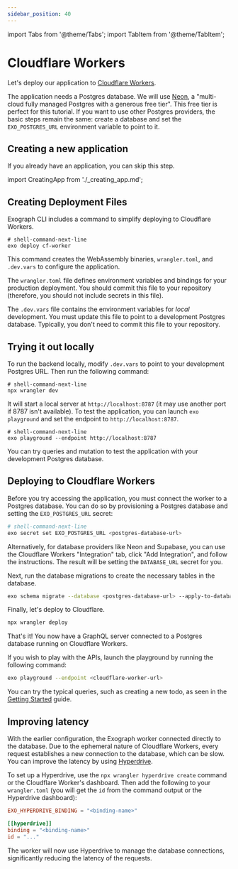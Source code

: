 ```yaml
---
sidebar_position: 40
---
```


import Tabs from '@theme/Tabs';
import TabItem from '@theme/TabItem';

# Cloudflare Workers

Let's deploy our application to [Cloudflare Workers](https://developers.cloudflare.com/workers/).

The application needs a Postgres database. We will use [Neon](https://neon.tech/), a "multi-cloud fully managed Postgres with a generous free tier". This free tier is perfect for this tutorial. If you want to use other Postgres providers, the basic steps remain the same: create a database and set the `EXO_POSTGRES_URL` environment variable to point to it.

## Creating a new application

If you already have an application, you can skip this step.

import CreatingApp from './\_creating_app.md';

<CreatingApp/>

## Creating Deployment Files

Exograph CLI includes a command to simplify deploying to Cloudflare Workers.

```shell-session
# shell-command-next-line
exo deploy cf-worker
```

This command creates the WebAssembly binaries, `wrangler.toml`, and `.dev.vars` to configure the application.

The `wrangler.toml` file defines environment variables and bindings for your production deployment. You should commit this file to your repository (therefore, you should not include secrets in this file).

The `.dev.vars` file contains the environment variables for _local_ development. You must update this file to point to a development Postgres database. Typically, you don't need to commit this file to your repository.

## Trying it out locally

To run the backend locally, modify `.dev.vars` to point to your development Postgres URL. Then run the following command:

```shell-session
# shell-command-next-line
npx wrangler dev
```

It will start a local server at `http://localhost:8787` (it may use another port if 8787 isn't available). To test the application, you can launch `exo playground` and set the endpoint to `http://localhost:8787`.

```shell-session
# shell-command-next-line
exo playground --endpoint http://localhost:8787
```

You can try queries and mutation to test the application with your development Postgres database.

## Deploying to Cloudflare Workers

Before you try accessing the application, you must connect the worker to a Postgres database. You can do so by provisioning a Postgres database and setting the `EXO_POSTGRES_URL` secret:

```sh
# shell-command-next-line
exo secret set EXO_POSTGRES_URL <postgres-database-url>
```

Alternatively, for database providers like Neon and Supabase, you can use the Cloudflare Workers "Integration" tab, click "Add Integration", and follow the instructions. The result will be setting the `DATABASE_URL` secret for you.

Next, run the database migrations to create the necessary tables in the database.

```sh
exo schema migrate --database <postgres-database-url> --apply-to-database
```

Finally, let's deploy to Cloudflare.

```sh
npx wrangler deploy
```

That's it! You now have a GraphQL server connected to a Postgres database running on Cloudflare Workers.

If you wish to play with the APIs, launch the playground by running the following command:

```sh
exo playground --endpoint <cloudflare-worker-url>
```

You can try the typical queries, such as creating a new todo, as seen in the [Getting Started](../getting-started#using-the-graphiql-interface) guide.

## Improving latency

With the earlier configuration, the Exograph worker connected directly to the database. Due to the ephemeral nature of Cloudflare Workers, every request establishes a new connection to the database, which can be slow. You can improve the latency by using [Hyperdrive](https://developers.cloudflare.com/hyperdrive/).

To set up a Hyperdrive, use the `npx wrangler hyperdrive create` command or the Cloudflare Worker's dashboard. Then add the following to your `wrangler.toml` (you will get the `id` from the command output or the Hyperdrive dashboard):

```toml
EXO_HYPERDRIVE_BINDING = "<binding-name>"

[[hyperdrive]]
binding = "<binding-name>"
id = "..."
```

The worker will now use Hyperdrive to manage the database connections, significantly reducing the latency of the requests.
